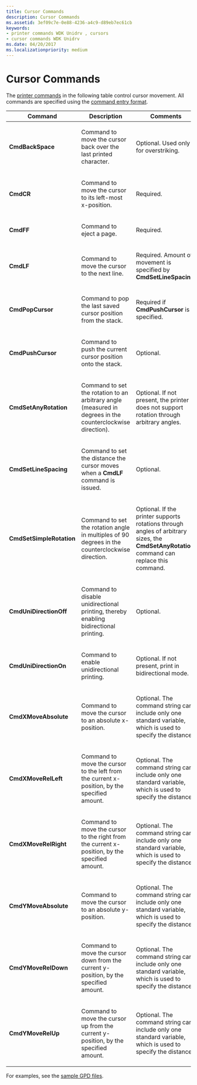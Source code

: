 ```yaml
---
title: Cursor Commands
description: Cursor Commands
ms.assetid: 3ef09c7e-0e88-4236-a4c9-d89eb7ec61cb
keywords:
- printer commands WDK Unidrv , cursors
- cursor commands WDK Unidrv
ms.date: 04/20/2017
ms.localizationpriority: medium
---
```


# Cursor Commands





The [printer commands](printer-commands.md) in the following table control cursor movement. All commands are specified using the [command entry format](command-entry-format.md).

<table>
<colgroup>
<col width="33%" />
<col width="33%" />
<col width="33%" />
</colgroup>
<thead>
<tr class="header">
<th>Command</th>
<th>Description</th>
<th>Comments</th>
</tr>
</thead>
<tbody>
<tr class="odd">
<td><p><strong>CmdBackSpace</strong></p></td>
<td><p>Command to move the cursor back over the last printed character.</p></td>
<td><p>Optional. Used only for overstriking.</p></td>
</tr>
<tr class="even">
<td><p><strong>CmdCR</strong></p></td>
<td><p>Command to move the cursor to its left-most x-position.</p></td>
<td><p>Required.</p></td>
</tr>
<tr class="odd">
<td><p><strong>CmdFF</strong></p></td>
<td><p>Command to eject a page.</p></td>
<td><p>Required.</p></td>
</tr>
<tr class="even">
<td><p><strong>CmdLF</strong></p></td>
<td><p>Command to move the cursor to the next line.</p></td>
<td><p>Required. Amount of movement is specified by <strong>CmdSetLineSpacing</strong>.</p></td>
</tr>
<tr class="odd">
<td><p><strong>CmdPopCursor</strong></p></td>
<td><p>Command to pop the last saved cursor position from the stack.</p></td>
<td><p>Required if <strong>CmdPushCursor</strong> is specified.</p></td>
</tr>
<tr class="even">
<td><p><strong>CmdPushCursor</strong></p></td>
<td><p>Command to push the current cursor position onto the stack.</p></td>
<td><p>Optional.</p></td>
</tr>
<tr class="odd">
<td><p><strong>CmdSetAnyRotation</strong></p></td>
<td><p>Command to set the rotation to an arbitrary angle (measured in degrees in the counterclockwise direction).</p></td>
<td><p>Optional. If not present, the printer does not support rotation through arbitrary angles.</p></td>
</tr>
<tr class="even">
<td><p><strong>CmdSetLineSpacing</strong></p></td>
<td><p>Command to set the distance the cursor moves when a <strong>CmdLF</strong> command is issued.</p></td>
<td><p>Optional.</p></td>
</tr>
<tr class="odd">
<td><p><strong>CmdSetSimpleRotation</strong></p></td>
<td><p>Command to set the rotation angle in multiples of 90 degrees in the counterclockwise direction.</p></td>
<td><p>Optional. If the printer supports rotations through angles of arbitrary sizes, the <strong>CmdSetAnyRotation</strong> command can replace this command.</p></td>
</tr>
<tr class="even">
<td><p><strong>CmdUniDirectionOff</strong></p></td>
<td><p>Command to disable unidirectional printing, thereby enabling bidirectional printing.</p></td>
<td><p>Optional.</p></td>
</tr>
<tr class="odd">
<td><p><strong>CmdUniDirectionOn</strong></p></td>
<td><p>Command to enable unidirectional printing.</p></td>
<td><p>Optional. If not present, print in bidirectional mode.</p></td>
</tr>
<tr class="even">
<td><p><strong>CmdXMoveAbsolute</strong></p></td>
<td><p>Command to move the cursor to an absolute x-position.</p></td>
<td><p>Optional. The command string can include only one standard variable, which is used to specify the distance.</p></td>
</tr>
<tr class="odd">
<td><p><strong>CmdXMoveRelLeft</strong></p></td>
<td><p>Command to move the cursor to the left from the current x-position, by the specified amount.</p></td>
<td><p>Optional. The command string can include only one standard variable, which is used to specify the distance.</p></td>
</tr>
<tr class="even">
<td><p><strong>CmdXMoveRelRight</strong></p></td>
<td><p>Command to move the cursor to the right from the current x-position, by the specified amount.</p></td>
<td><p>Optional. The command string can include only one standard variable, which is used to specify the distance.</p></td>
</tr>
<tr class="odd">
<td><p><strong>CmdYMoveAbsolute</strong></p></td>
<td><p>Command to move the cursor to an absolute y-position.</p></td>
<td><p>Optional. The command string can include only one standard variable, which is used to specify the distance.</p></td>
</tr>
<tr class="even">
<td><p><strong>CmdYMoveRelDown</strong></p></td>
<td><p>Command to move the cursor down from the current y-position, by the specified amount.</p></td>
<td><p>Optional. The command string can include only one standard variable, which is used to specify the distance.</p></td>
</tr>
<tr class="odd">
<td><p><strong>CmdYMoveRelUp</strong></p></td>
<td><p>Command to move the cursor up from the current y-position, by the specified amount.</p></td>
<td><p>Optional. The command string can include only one standard variable, which is used to specify the distance.</p></td>
</tr>
</tbody>
</table>

 

For examples, see the [sample GPD files](sample-gpd-files.md).

 

 




